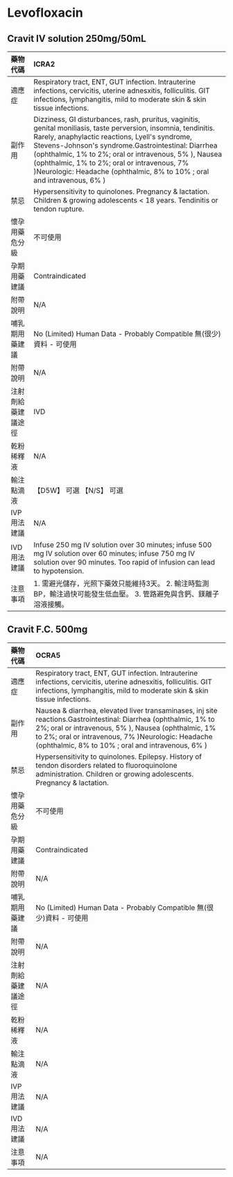 # Levofloxacin

## Cravit IV solution 250mg/50mL

| 藥物代碼           | ICRA2                                                                                                                                                                                                                                                                                                                                                                                                        |
|:-------------------|:-------------------------------------------------------------------------------------------------------------------------------------------------------------------------------------------------------------------------------------------------------------------------------------------------------------------------------------------------------------------------------------------------------------|
| 適應症             | Respiratory tract, ENT, GUT infection. Intrauterine infections, cervicitis, uterine adnesxitis, folliculitis. GIT infections, lymphangitis, mild to moderate skin & skin tissue infections.                                                                                                                                                                                                                  |
| 副作用             | Dizziness, GI disturbances, rash, pruritus, vaginitis, genital moniliasis, taste perversion, insomnia, tendinitis. Rarely, anaphylactic reactions, Lyell's syndrome, Stevens-Johnson's syndrome.Gastrointestinal: Diarrhea (ophthalmic, 1% to 2%; oral or intravenous, 5% ), Nausea (ophthalmic, 1% to 2%; oral or intravenous, 7% )Neurologic: Headache (ophthalmic, 8% to 10% ; oral and intravenous, 6% ) |
| 禁忌               | Hypersensitivity to quinolones. Pregnancy & lactation. Children & growing adolescents < 18 years. Tendinitis or tendon rupture.                                                                                                                                                                                                                                                                              |
| 懷孕用藥危分級     | 不可使用                                                                                                                                                                                                                                                                                                                                                                                                     |
| 孕期用藥建議       | Contraindicated                                                                                                                                                                                                                                                                                                                                                                                              |
| 附帶說明           | N/A                                                                                                                                                                                                                                                                                                                                                                                                          |
| 哺乳期用藥建議     | No (Limited) Human Data - Probably Compatible 無(很少)資料 - 可使用                                                                                                                                                                                                                                                                                                                                          |
| 附帶說明           | N/A                                                                                                                                                                                                                                                                                                                                                                                                          |
| 注射劑給藥建議途徑 | IVD                                                                                                                                                                                                                                                                                                                                                                                                          |
| 乾粉稀釋液         | N/A                                                                                                                                                                                                                                                                                                                                                                                                          |
| 輸注點滴液         | 【D5W】 可選  【N/S】 可選                                                                                                                                                                                                                                                                                                                                                                                   |
| IVP 用法建議       | N/A                                                                                                                                                                                                                                                                                                                                                                                                          |
| IVD 用法建議       | Infuse 250 mg IV solution over 30 minutes; infuse 500 mg IV solution over 60 minutes; infuse 750 mg IV solution over 90 minutes. Too rapid of infusion can lead to hypotension.                                                                                                                                                                                                                              |
| 注意事項           | 1. 需避光儲存，光照下藥效只能維持3天。 2. 輸注時監測BP，輸注過快可能發生低血壓。 3. 管路避免與含鈣、鎂離子溶液接觸。                                                                                                                                                                                                                                                                                         |

## Cravit F.C. 500mg

| 藥物代碼           | OCRA5                                                                                                                                                                                                                                                                            |
|:-------------------|:---------------------------------------------------------------------------------------------------------------------------------------------------------------------------------------------------------------------------------------------------------------------------------|
| 適應症             | Respiratory tract, ENT, GUT infection. Intrauterine infections, cervicitis, uterine adnesxitis, folliculitis. GIT infections, lymphangitis, mild to moderate skin & skin tissue infections.                                                                                      |
| 副作用             | Nausea & diarrhea, elevated liver transaminases, inj site reactions.Gastrointestinal: Diarrhea (ophthalmic, 1% to 2%; oral or intravenous, 5% ), Nausea (ophthalmic, 1% to 2%; oral or intravenous, 7% )Neurologic: Headache (ophthalmic, 8% to 10% ; oral and intravenous, 6% ) |
| 禁忌               | Hypersensitivity to quinolones. Epilepsy. History of tendon disorders related to fluoroquinolone administration. Children or growing adolescents. Pregnancy & lactation.                                                                                                         |
| 懷孕用藥危分級     | 不可使用                                                                                                                                                                                                                                                                         |
| 孕期用藥建議       | Contraindicated                                                                                                                                                                                                                                                                  |
| 附帶說明           | N/A                                                                                                                                                                                                                                                                              |
| 哺乳期用藥建議     | No (Limited) Human Data - Probably Compatible 無(很少)資料 - 可使用                                                                                                                                                                                                              |
| 附帶說明           | N/A                                                                                                                                                                                                                                                                              |
| 注射劑給藥建議途徑 | N/A                                                                                                                                                                                                                                                                              |
| 乾粉稀釋液         | N/A                                                                                                                                                                                                                                                                              |
| 輸注點滴液         | N/A                                                                                                                                                                                                                                                                              |
| IVP 用法建議       | N/A                                                                                                                                                                                                                                                                              |
| IVD 用法建議       | N/A                                                                                                                                                                                                                                                                              |
| 注意事項           | N/A                                                                                                                                                                                                                                                                              |

